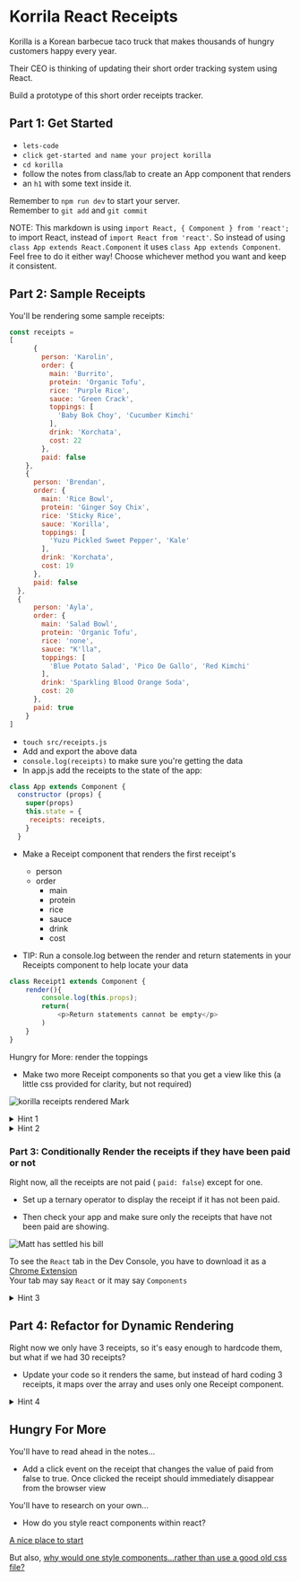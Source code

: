 # Korrila React Receipts

Korilla is a Korean barbecue taco truck that makes thousands of hungry customers happy every year.

Their CEO is thinking of updating their short order tracking system using React.

Build a prototype of this short order receipts tracker.

## Part 1: Get Started

- `lets-code`
- `click get-started and name your project korilla`  
- `cd korilla`
- follow the notes from class/lab to create an App component that renders
 - an `h1` with some text inside it.

Remember to `npm run dev` to start your server.\
Remember to `git add` and `git commit`

NOTE: This markdown is using `import React, { Component } from 'react';` to import React, instead of `import React from 'react'`. So instead of using `class App extends React.Component` it uses `class App extends Component`. Feel free to do it either way! Choose whichever method you want and keep it consistent.


## Part 2: Sample Receipts

You'll be rendering some sample receipts:

```js
const receipts =
[
      {
        person: 'Karolin',
        order: {
          main: 'Burrito',
          protein: 'Organic Tofu',
          rice: 'Purple Rice',
          sauce: 'Green Crack',
          toppings: [
            'Baby Bok Choy', 'Cucumber Kimchi'
          ],
          drink: 'Korchata',
          cost: 22
        },
        paid: false
    },
    {
      person: 'Brendan',
      order: {
        main: 'Rice Bowl',
        protein: 'Ginger Soy Chix',
        rice: 'Sticky Rice',
        sauce: 'Korilla',
        toppings: [
          'Yuzu Pickled Sweet Pepper', 'Kale'
        ],
        drink: 'Korchata',
        cost: 19
      },
      paid: false
  },
  {
      person: 'Ayla',
      order: {
        main: 'Salad Bowl',
        protein: 'Organic Tofu',
        rice: 'none',
        sauce: "K'lla",
        toppings: [
          'Blue Potato Salad', 'Pico De Gallo', 'Red Kimchi'
        ],
        drink: 'Sparkling Blood Orange Soda',
        cost: 20
      },
      paid: true
    }
]
```

- `touch src/receipts.js`
- Add and export the above data
- `console.log(receipts)` to make sure you're getting the data
- In app.js add the receipts to the state of the app:


```js
class App extends Component {
  constructor (props) {
    super(props)
    this.state = {
     receipts: receipts,
    }
  }
  ```


- Make a Receipt component that renders the first receipt's
  - person
  - order
      - main
      - protein
      - rice
      - sauce
      - drink
      - cost

- TIP: Run a console.log between the render and return statements in your Receipts component to help locate your data

```js
class Receipt1 extends Component {
    render(){
        console.log(this.props);
        return(
            <p>Return statements cannot be empty</p>
        )
    }
}
```

Hungry for More: render the toppings


- Make two more Receipt components so that you get a view like this (a little css provided for clarity, but not required)

![korilla receipts rendered Mark](https://i.imgur.com/27V4KW8.png)

<!-- ![korilla receipts rendered Jerrica ](https://i.imgur.com/QMwgKOK.png) -->

<details><summary> Hint 1</summary>

![the solution](https://i.imgur.com/1RpSNno.png)

</details>

<details><summary> Hint 2 </summary>

![the solution](https://i.imgur.com/awhPlj1.png)

</details>


### Part 3: Conditionally Render the receipts if they have been paid or not

Right now, all the receipts are not paid ( `paid: false`) except for one.

- Set up a ternary operator to display the receipt if it has not been paid.

- Then check your app and make sure only the receipts that have not been paid are showing.


![Matt has settled his bill](https://i.imgur.com/90oM59b.png)


To see the `React` tab in the Dev Console, you have to download it as a [Chrome Extension](https://chrome.google.com/webstore/detail/react-developer-tools/fmkadmapgofadopljbjfkapdkoienihi?hl=en)\
Your tab may say `React` or it may say `Components`

<details><summary> Hint 3 </summary>

![the solution](https://i.imgur.com/jpE9aUX.png)

</details>


## Part 4: Refactor for Dynamic Rendering

Right now we only have 3 receipts, so it's easy enough to hardcode them, but what if we had 30 receipts?

- Update your code so it renders the same, but instead of hard coding 3 receipts, it maps over the array and uses only one Receipt component.


<details><summary> Hint 4 </summary>

![the solution](https://i.imgur.com/DuXGPyR.png)

</details>

## Hungry For More

You'll have to read ahead in the notes...

- Add a click event on the receipt that changes the value of paid from false to true. Once clicked the receipt should immediately disappear from the browser view

You'll have to research on your own...

- How do you style react components within react?

[A nice place to start](https://codeburst.io/4-four-ways-to-style-react-components-ac6f323da822)

But also, [why would one style components...rather than use a good old css file?](https://medium.com/@perezpriego7/css-evolution-from-css-sass-bem-css-modules-to-styled-components-d4c1da3a659b)
